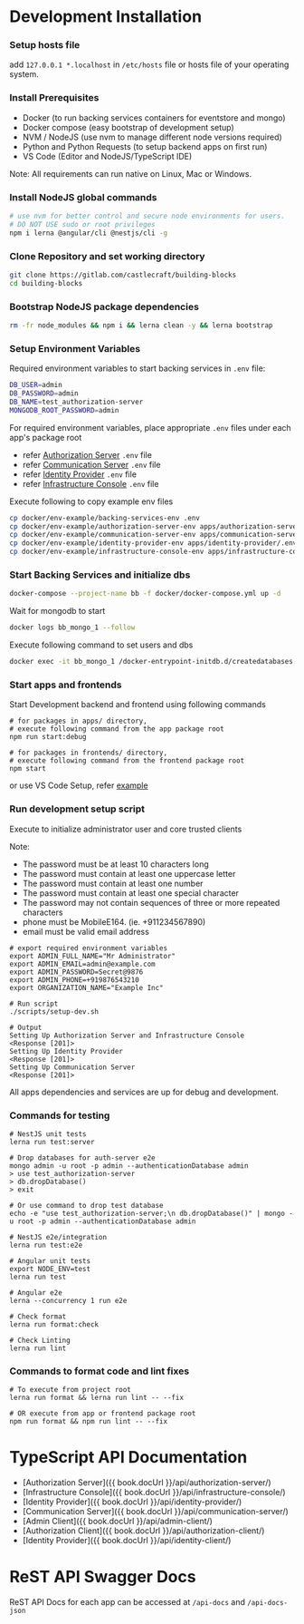 # Development Installation

### Setup hosts file

add `127.0.0.1 *.localhost` in `/etc/hosts` file or hosts file of your operating system.

### Install Prerequisites

- Docker (to run backing services containers for eventstore and mongo)
- Docker compose (easy bootstrap of development setup)
- NVM / NodeJS (use nvm to manage different node versions required)
- Python and Python Requests (to setup backend apps on first run)
- VS Code (Editor and NodeJS/TypeScript IDE)

Note: All requirements can run native on Linux, Mac or Windows.

### Install NodeJS global commands

```sh
# use nvm for better control and secure node environments for users.
# DO NOT USE sudo or root privileges
npm i lerna @angular/cli @nestjs/cli -g
```

### Clone Repository and set working directory

```sh
git clone https://gitlab.com/castlecraft/building-blocks
cd building-blocks
```

### Bootstrap NodeJS package dependencies

```sh
rm -fr node_modules && npm i && lerna clean -y && lerna bootstrap
```

### Setup Environment Variables

Required environment variables to start backing services in `.env` file:

```sh
DB_USER=admin
DB_PASSWORD=admin
DB_NAME=test_authorization-server
MONGODB_ROOT_PASSWORD=admin
```

For required environment variables, place appropriate `.env` files under each app's package root

- refer [Authorization Server](/authorization-server/README.md) `.env` file
- refer [Communication Server](/communication-server/README.md) `.env` file
- refer [Identity Provider](/identity-provider/README.md) `.env` file
- refer [Infrastructure Console](/infrastructure-console/README.md) `.env` file

Execute following to copy example env files

```sh
cp docker/env-example/backing-services-env .env
cp docker/env-example/authorization-server-env apps/authorization-server/.env
cp docker/env-example/communication-server-env apps/communication-server/.env
cp docker/env-example/identity-provider-env apps/identity-provider/.env
cp docker/env-example/infrastructure-console-env apps/infrastructure-console/.env
```

### Start Backing Services and initialize dbs

```sh
docker-compose --project-name bb -f docker/docker-compose.yml up -d
```

Wait for mongodb to start

```sh
docker logs bb_mongo_1 --follow
```

Execute following command to set users and dbs

```sh
docker exec -it bb_mongo_1 /docker-entrypoint-initdb.d/createdatabases.sh
```

### Start apps and frontends

Start Development backend and frontend using following commands

```
# for packages in apps/ directory,
# execute following command from the app package root
npm run start:debug

# for packages in frontends/ directory,
# execute following command from the frontend package root
npm start
```

or use VS Code Setup, refer [example](/development/vscode.md)

### Run development setup script

Execute to initialize administrator user and core trusted clients

Note:

- The password must be at least 10 characters long
- The password must contain at least one uppercase letter
- The password must contain at least one number
- The password must contain at least one special character
- The password may not contain sequences of three or more repeated characters
- phone must be MobileE164. (ie. +911234567890)
- email must be valid email address

```
# export required environment variables
export ADMIN_FULL_NAME="Mr Administrator"
export ADMIN_EMAIL=admin@example.com
export ADMIN_PASSWORD=Secret@9876
export ADMIN_PHONE=+919876543210
export ORGANIZATION_NAME="Example Inc"

# Run script
./scripts/setup-dev.sh

# Output
Setting Up Authorization Server and Infrastructure Console
<Response [201]>
Setting Up Identity Provider
<Response [201]>
Setting Up Communication Server
<Response [201]>
```

All apps dependencies and services are up for debug and development.

### Commands for testing

```
# NestJS unit tests
lerna run test:server

# Drop databases for auth-server e2e
mongo admin -u root -p admin --authenticationDatabase admin
> use test_authorization-server
> db.dropDatabase()
> exit

# Or use command to drop test database
echo -e "use test_authorization-server;\n db.dropDatabase()" | mongo -u root -p admin --authenticationDatabase admin

# NestJS e2e/integration
lerna run test:e2e

# Angular unit tests
export NODE_ENV=test
lerna run test

# Angular e2e
lerna --concurrency 1 run e2e

# Check format
lerna run format:check

# Check Linting
lerna run lint
```

### Commands to format code and lint fixes

```
# To execute from project root
lerna run format && lerna run lint -- --fix

# OR execute from app or frontend package root
npm run format && npm run lint -- --fix
```

# TypeScript API Documentation

* [Authorization Server]({{ book.docUrl }}/api/authorization-server/)
* [Infrastructure Console]({{ book.docUrl }}/api/infrastructure-console/)
* [Identity Provider]({{ book.docUrl }}/api/identity-provider/)
* [Communication Server]({{ book.docUrl }}/api/communication-server/)
* [Admin Client]({{ book.docUrl }}/api/admin-client/)
* [Authorization Client]({{ book.docUrl }}/api/authorization-client/)
* [Identity Provider]({{ book.docUrl }}/api/identity-client/)

# ReST API Swagger Docs

ReST API Docs for each app can be accessed at `/api-docs` and `/api-docs-json`
